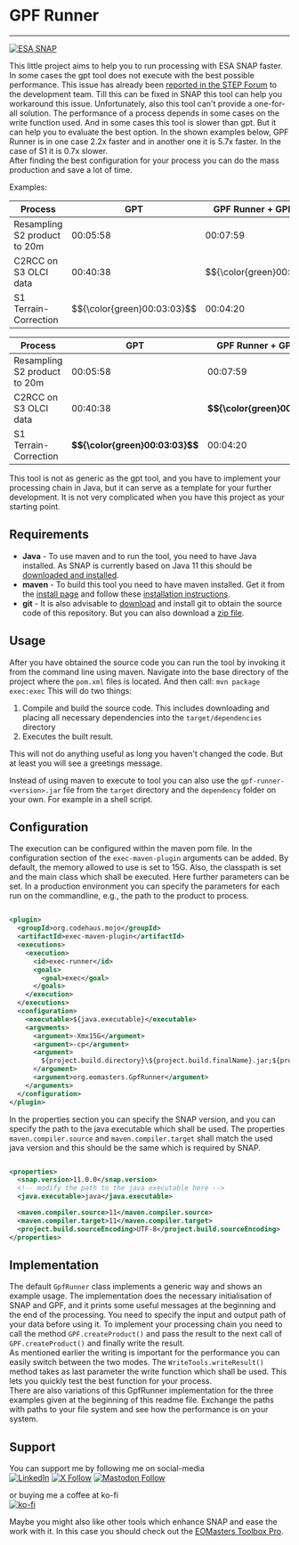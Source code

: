 GPF Runner
=============================
-----------------------------

[![ESA SNAP](https://img.shields.io/badge/FOR%20ESA%20SNAP-Version%2011-00AA89?labelColor=5A5A5A)](https://step.esa.int/main/)

This little project aims to help you to run processing with ESA SNAP faster.
In some cases the gpt tool does not execute with the best possible performance.
This issue has already been [reported in the STEP Forum](https://forum.step.esa.int/t/odd-processing-performance/43172)
to the development team. Till this can be fixed in SNAP this tool can help you workaround this issue.
Unfortunately, also this tool can't provide a one-for-all solution. The performance of a process depends in some cases
on the write function used. And in some cases this tool is slower than gpt. But it can help you to evaluate the best
option.
In the shown examples below, GPF Runner is in one case 2.2x faster and in another one it is 5.7x faster.
In the case of S1 it is 0.7x slower.<br>
After finding the best configuration for your process you can do the mass production and save a lot of time.

Examples:

<table>
  <thead>
    <tr>
      <th>Process</th>
      <th>GPT</th>
      <th>GPF Runner + GPF-Write</th>
      <th>GPF Runner + PIO-Write</th>
    </tr>
  </thead>
  <tbody>
    <tr>
      <td>Resampling S2 product to 20m</td>
      <td>00:05:58</td>
      <td>00:07:59</td>
      <td>$${\color{green}00:02:43}$$</td>
    </tr>
    <tr>
      <td>C2RCC on S3 OLCI data</td>
      <td>00:40:38</td>
      <td>$${\color{green}00:07:05}$$</td>
      <td>01:47:10</td>
    </tr>
    <tr>
      <td>S1 Terrain-Correction</td>
      <td>$${\color{green}00:03:03}$$</td>
      <td>00:04:20</td>
      <td>00:04:18</td>
    </tr>
  </tbody>
</table>

| Process                      | GPT                                | GPF Runner + GPF-Write              | GPF Runner + PIO-Write              |
|------------------------------|------------------------------------|-------------------------------------|-------------------------------------|
| Resampling S2 product to 20m | 00:05:58                           | 00:07:59                            | <b>$${\color{green}00:02:43}$$</b> | 
| C2RCC on S3 OLCI data        | 00:40:38                           | <b>$${\color{green}00:07:05}$$</b> | 01:47:10                            |               
| S1 Terrain-Correction        | <b>$${\color{green}00:03:03}$$</b> | 00:04:20                            | 00:04:18                            |               

This tool is not as generic as the gpt tool, and you have to implement your processing chain in Java, but it can serve
as a template for your further development. It is not very complicated when you have this project as your starting
point.

## Requirements

* **Java** - To use maven and to run the tool, you need to have Java installed. As SNAP is currently based on Java 11
  this should be [downloaded and installed](https://bell-sw.com/pages/downloads/#jdk-11-lts).
* **maven** - To build this tool you need to have maven installed. Get it from
  the [install page](https://maven.apache.org/download.cgi) and follow
  these [installation instructions](https://maven.apache.org/install.html).
* **git** - It is also advisable to [download](https://git-scm.com/downloads) and install git to obtain the source code
  of this repository. But you can also download
  a [zip file](https://github.com/eomasters-repos/GpfRunner/archive/refs/heads/master.zip).

## Usage

After you have obtained the source code you can run the tool by invoking it from the command line using maven. Navigate
into the base directory of the project where the `pom.xml` files is located. And then call:
`mvn package exec:exec`
This will do two things:

1. Compile and build the source code. This includes downloading and placing all necessary dependencies into the
   `target/dependencies` directory
2. Executes the built result.

This will not do anything useful as long you haven't changed the code. But at least you will see a greetings message.

Instead of using maven to execute to tool you can also use the `gpf-runner-<version>.jar` file from the `target`
directory and the `dependency` folder on your own. For example in a shell script.

## Configuration

The execution can be configured within the maven pom file. In the configuration section of the `exec-maven-plugin`
arguments can be added. By default, the memory allowed to use is set to 15G. Also, the classpath is set and the main
class which shall be executed. Here further parameters can be set.
In a production environment you can specify the parameters for each run on the commandline, e.g., the path to the
product to process.

```xml

<plugin>
  <groupId>org.codehaus.mojo</groupId>
  <artifactId>exec-maven-plugin</artifactId>
  <executions>
    <execution>
      <id>exec-runner</id>
      <goals>
        <goal>exec</goal>
      </goals>
    </execution>
  </executions>
  <configuration>
    <executable>${java.executable}</executable>
    <arguments>
      <argument>-Xmx15G</argument>
      <argument>-cp</argument>
      <argument>
        ${project.build.directory}\${project.build.finalName}.jar;${project.build.directory}\dependencies\*
      </argument>
      <argument>org.eomasters.GpfRunner</argument>
    </arguments>
  </configuration>
</plugin>
```

In the properties section you can specify the SNAP version, and you can specify the path to the java executable which
shall be used.
The properties `maven.compiler.source` and `maven.compiler.target` shall match the used java version and this should be
the same which is required by SNAP.

```xml

<properties>
  <snap.version>11.0.0</snap.version>
  <!-- modify the path to the java executable here -->
  <java.executable>java</java.executable>

  <maven.compiler.source>11</maven.compiler.source>
  <maven.compiler.target>11</maven.compiler.target>
  <project.build.sourceEncoding>UTF-8</project.build.sourceEncoding>
</properties>
```

## Implementation

The default `GpfRunner` class implements a generic way and shows an example usage.
The implementation does the necessary initialisation of SNAP and GPF, and it prints some useful messages at the
beginning and the end of the processing. You need to specify the input and output path of your data before using it.
To implement your processing chain you need to call the method `GPF.createProduct()` and pass the result to the next
call of `GPF.createProduct()` and finally write the result.<br>
As mentioned earlier the writing is important for the performance you can easily switch between the two modes. The
`WriteTools.writeResult()` method takes as last parameter the write function which shall be used. This lets you quickly
test the best function for your process.<br>
There are also variations of this GpfRunner implementation for the three examples given at the beginning of this readme
file. Exchange the paths with paths to your file system and see how the performance is on your system.

## Support

You can support me by following me on social-media<br>
[![LinkedIn](https://img.shields.io/badge/LinkedIn-0077B5?style=for-the-badge&logo=linkedin&logoColor=white)](https://www.linkedin.com/company/eomasters)
[![X Follow](https://img.shields.io/badge/Twitter-000000?style=for-the-badge&logo=x&logoColor=white)](https://twitter.com/eomasters)
[![Mastodon Follow](https://img.shields.io/badge/Mastodon-6364FF?style=for-the-badge&logo=Mastodon&logoColor=white)](https://mastodon.green/@EOMasters)

or buying me a coffee at ko-fi<br>
[![ko-fi](https://img.shields.io/badge/Ko--fi-F16061?style=for-the-badge&logo=ko-fi&logoColor=white)](https://ko-fi.com/eomasters)

Maybe you might also like other tools which enhance SNAP and ease the work with it. In this case you should check out
the [EOMasters Toolbox Pro](https://www.eomasters.org/eomtbx-pro).

